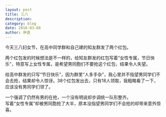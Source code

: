 ```yaml
---
layout: post
title: 三八
description: 
category: blog
date: 2016-03-08
author: 伊迭
---
```


今天三八妇女节，在高中同学群和自己建的知友群发了两个红包。

两个红包发的时候想法是不一样的，给知友群发的红包写着“女性专属，节日快乐”，特意写上女性专属，是希望男同胞们不要抢这个红包，结果令人失望。

给高中群发的只写“节日快乐”，因为群里“人多手杂”，我心里并不指望男同学们不会去抢，结果却令人惊讶。38个红包发出去，只有18人领取，我粗略看了一下，应该没有男同学们领了。

一个强调了仍然有男的在抢，一个没有明说却步调统一队形整齐。  
写着“女性专属”却被男同胞抢了大半，原本没指望男同学们不会抢的却带来意外惊喜。